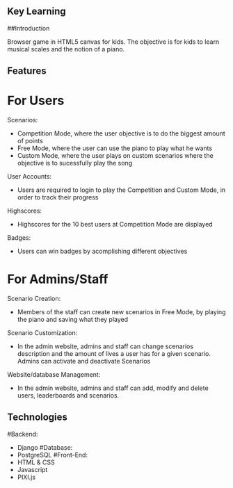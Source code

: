 ## Key Learning

##Introduction

Browser game in HTML5 canvas for kids. The objective is for kids to learn musical scales and the notion of a piano.

## Features

# For Users

Scenarios:
- Competition Mode, where the user objective is to do the biggest amount of points
- Free Mode, where the user can use the piano to play what he wants
- Custom Mode, where the user plays on custom scenarios where the objective is to sucessfully play the song

User Accounts:
- Users are required to login to play the Competition and Custom Mode, in order to track their progress

Highscores:
- Highscores for the  10 best users at Competition Mode are displayed

Badges:
- Users can win badges by acomplishing different objectives

# For Admins/Staff

Scenario Creation:
- Members of the staff can create new scenarios in Free Mode, by playing the piano and saving what they played

Scenario Customization:
- In the admin website, admins and staff can change scenarios description and the amount of lives a user has for a given scenario. Admins can activate and deactivate Scenarios

Website/database Management:
- In the admin website, admins and staff can add, modify and delete users, leaderboards and scenarios.

## Technologies

#Backend:
- Django
#Database:
- PostgreSQL
#Front-End:
- HTML & CSS
- Javascript
- PIXI.js
